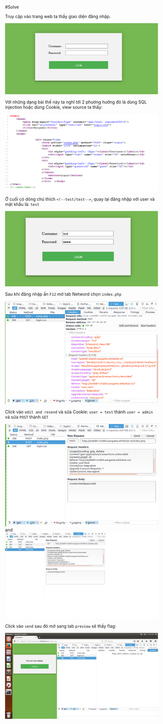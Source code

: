 #Solve

Truy cập vào trang web ta thấy giao diện đăng nhập.

![](web1.png)

Với những dạng bài thế này ta nghĩ tới 2 phương hướng đó là dùng SQL injection hoặc dùng Cookie, view source ta thấy:

![](web2.png)

Ở cuối có dòng chú thích  `<!--test/test-->`, quay lại đăng nhập với user và mật khẩu là: `test`

![](web3.png)

Sau khi đăng nhập ấn `F12` mở tab Netword chọn `index.php`

![](web4.png)

Click vào `edit and resend` và sửa Cookie: `user = test` thành `user = admin` và sửa `POST` thành `GET`

![](web5.png)
and
![](web6.png)

Click vào `send` sau đó mở sang tab `preview` sẽ thấy flag:

![](web7.png)
